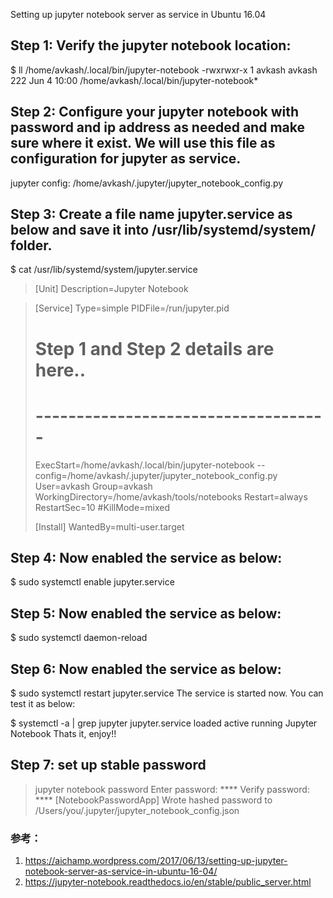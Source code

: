 Setting up jupyter notebook server as service in Ubuntu 16.04

## Step 1: Verify the jupyter notebook location:

$ ll /home/avkash/.local/bin/jupyter-notebook
-rwxrwxr-x 1 avkash avkash 222 Jun 4 10:00 /home/avkash/.local/bin/jupyter-notebook*

## Step 2: Configure your jupyter notebook with password and ip address as needed and make sure where it exist. We will use this file as configuration for jupyter as service.

jupyter config: /home/avkash/.jupyter/jupyter_notebook_config.py

## Step 3: Create a file name jupyter.service as below and save it into /usr/lib/systemd/system/ folder.

$ cat /usr/lib/systemd/system/jupyter.service
>[Unit]
>Description=Jupyter Notebook

>[Service]
>Type=simple
>PIDFile=/run/jupyter.pid
># Step 1 and Step 2 details are here..
># ------------------------------------
>ExecStart=/home/avkash/.local/bin/jupyter-notebook --config=/home/avkash/.jupyter/jupyter_notebook_config.py
>User=avkash
>Group=avkash
>WorkingDirectory=/home/avkash/tools/notebooks
>Restart=always
>RestartSec=10
>#KillMode=mixed
>
>[Install]
>WantedBy=multi-user.target

## Step 4: Now enabled the service as below:

$ sudo systemctl enable jupyter.service

## Step 5: Now enabled the service as below:

$ sudo systemctl daemon-reload

## Step 6: Now enabled the service as below:

$ sudo systemctl restart jupyter.service
The service is started now. You can test it as below:

$ systemctl -a | grep jupyter
 jupyter.service      loaded active running Jupyter Notebook
Thats it, enjoy!!

## Step 7: set up stable password

> jupyter notebook password
> Enter password:  ****
> Verify password: ****
> [NotebookPasswordApp] Wrote hashed password to /Users/you/.jupyter/jupyter_notebook_config.json

### 参考：
1. https://aichamp.wordpress.com/2017/06/13/setting-up-jupyter-notebook-server-as-service-in-ubuntu-16-04/
2. https://jupyter-notebook.readthedocs.io/en/stable/public_server.html

